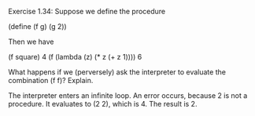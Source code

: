Exercise 1.34: Suppose we define the procedure

(define (f g)
  (g 2))

Then we have

(f square)
4
(f (lambda (z) (* z (+ z 1))))
6

What happens if we (perversely) ask the interpreter to evaluate the combination (f f)? Explain.

The interpreter enters an infinite loop.
An error occurs, because 2 is not a procedure.
It evaluates to (2 2), which is 4.
The result is 2.
